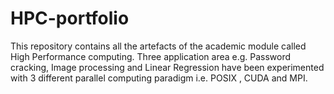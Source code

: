 # HPC-portfolio

This repository contains all the artefacts of the academic module 
called High Performance computing. Three application area e.g. Password cracking, Image processing and
Linear Regression have been experimented with 3 different parallel computing paradigm i.e.
POSIX , CUDA and MPI.
